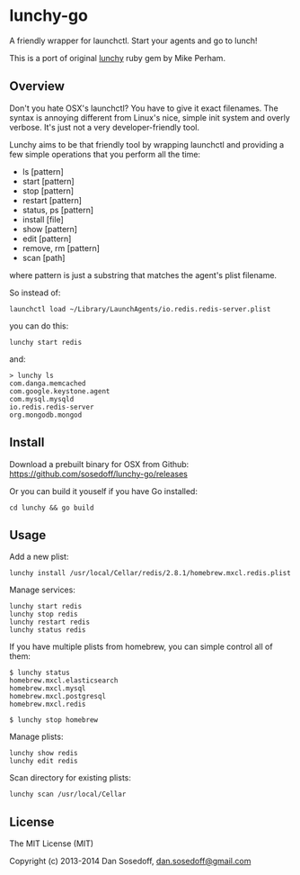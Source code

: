 # lunchy-go

A friendly wrapper for launchctl. Start your agents and go to lunch!

This is a port of original [lunchy](https://github.com/mperham/lunchy) ruby gem by Mike Perham.

## Overview

Don't you hate OSX's launchctl? You have to give it exact filenames. 
The syntax is annoying different from Linux's nice, simple init system and overly verbose. 
It's just not a very developer-friendly tool.

Lunchy aims to be that friendly tool by wrapping launchctl and providing a few 
simple operations that you perform all the time:

- ls [pattern]
- start [pattern]
- stop [pattern]
- restart [pattern]
- status, ps [pattern]
- install [file]
- show [pattern]
- edit [pattern]
- remove, rm [pattern]
- scan [path]

where pattern is just a substring that matches the agent's plist filename. 

So instead of:

```
launchctl load ~/Library/LaunchAgents/io.redis.redis-server.plist
```

you can do this:

```
lunchy start redis
```

and:

```
> lunchy ls
com.danga.memcached
com.google.keystone.agent
com.mysql.mysqld
io.redis.redis-server
org.mongodb.mongod
```

## Install

Download a prebuilt binary for OSX from Github: https://github.com/sosedoff/lunchy-go/releases

Or you can build it youself if you have Go installed:

```
cd lunchy && go build
```

## Usage

Add a new plist:

```
lunchy install /usr/local/Cellar/redis/2.8.1/homebrew.mxcl.redis.plist
```

Manage services:

```
lunchy start redis
lunchy stop redis
lunchy restart redis
lunchy status redis
```

If you have multiple plists from homebrew, you can simple control all of them:

```
$ lunchy status
homebrew.mxcl.elasticsearch
homebrew.mxcl.mysql
homebrew.mxcl.postgresql
homebrew.mxcl.redis

$ lunchy stop homebrew
```

Manage plists:

```
lunchy show redis
lunchy edit redis
```

Scan directory for existing plists:

```
lunchy scan /usr/local/Cellar
```

## License

The MIT License (MIT)

Copyright (c) 2013-2014 Dan Sosedoff, <dan.sosedoff@gmail.com>